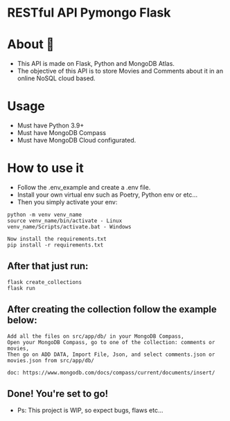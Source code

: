 # RESTful API Pymongo Flask

# About 🔰
- This API is made on Flask, Python and MongoDB Atlas.
- The objective of this API is to store Movies and Comments about it in an online NoSQL cloud based.

# Usage
- Must have Python 3.9+
- Must have MongoDB Compass
- Must have MongoDB Cloud configurated.

# How to use it
- Follow the .env_example and create a .env file.
- Install your own virtual env such as Poetry, Python env or etc...
- Then you simply activate your env:
```
python -m venv venv_name
source venv_name/bin/activate - Linux
venv_name/Scripts/activate.bat - Windows

Now install the requirements.txt
pip install -r requirements.txt

```
## After that just run:
```
flask create_collections
flask run
```
## After creating the collection follow the example below:
```
Add all the files on src/app/db/ in your MongoDB Compass,
Open your MongoDB Compass, go to one of the collection: comments or movies,
Then go on ADD DATA, Import File, Json, and select comments.json or movies.json from src/app/db/

doc: https://www.mongodb.com/docs/compass/current/documents/insert/
```
## Done! You're set to go!
- Ps: This project is WIP, so expect bugs, flaws etc...
